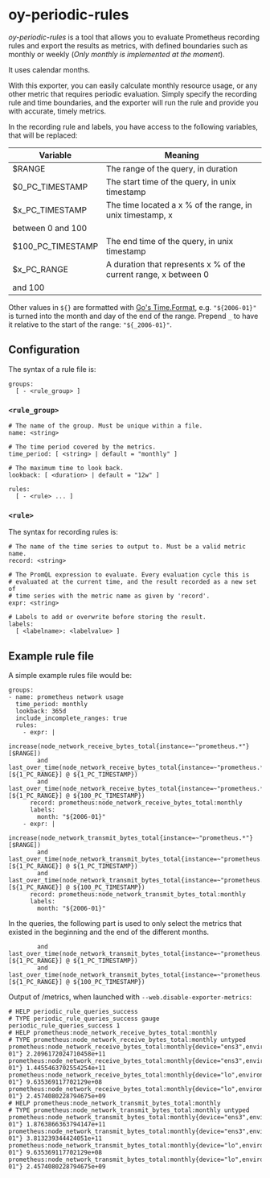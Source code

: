 # oy-periodic-rules

*oy-periodic-rules* is a tool that allows you to evaluate Prometheus
recording rules and export the results as metrics, with defined boundaries such
as monthly or weekly (*Only monthly is implemented at the moment*).

It uses calendar months.

With this exporter, you can easily calculate monthly resource usage, or any
other metric that requires periodic evaluation. Simply specify the recording
rule and time boundaries, and the exporter will run the rule and provide you
with accurate, timely metrics.

In the recording rule and labels, you have access to the following variables, that will be
replaced:

| Variable | Meaning |
|----------|---------|
| $RANGE | The range of the query, in duration |
| $0_PC_TIMESTAMP | The start time of the query, in unix timestamp |
| $x_PC_TIMESTAMP | The time located a x % of the range, in unix timestamp, x
between 0 and 100 |
| $100_PC_TIMESTAMP | The end time of the query, in unix timestamp |
| $x_PC_RANGE | A duration that represents x % of the current range, x between 0
and 100 |

Other values in `${}` are formatted with [Go's
Time.Format](https://pkg.go.dev/time#Time.Format), e.g. `"${2006-01}"` is turned
into the month and day of the end of the range. Prepend `_` to have it relative
to the start of the range: `"${_2006-01}"`.

## Configuration

The syntax of a rule file is:

```
groups:
  [ - <rule_group> ]
```

### `<rule_group>`

```
# The name of the group. Must be unique within a file.
name: <string>

# The time period covered by the metrics.
time_period: [ <string> | default = "monthly" ]

# The maximum time to look back.
lookback: [ <duration> | default = "12w" ]

rules:
  [ - <rule> ... ]
```

### `<rule>`

The syntax for recording rules is:

```
# The name of the time series to output to. Must be a valid metric name.
record: <string>

# The PromQL expression to evaluate. Every evaluation cycle this is
# evaluated at the current time, and the result recorded as a new set of
# time series with the metric name as given by 'record'.
expr: <string>

# Labels to add or overwrite before storing the result.
labels:
  [ <labelname>: <labelvalue> ]
```

## Example rule file

A simple example rules file would be:

```
groups:
- name: prometheus network usage
  time_period: monthly
  lookback: 365d
  include_incomplete_ranges: true
  rules:
    - expr: |
        increase(node_network_receive_bytes_total{instance=~"prometheus.*"}[$RANGE])
        and last_over_time(node_network_receive_bytes_total{instance=~"prometheus.*"}[${1_PC_RANGE}] @ ${1_PC_TIMESTAMP})
        and last_over_time(node_network_receive_bytes_total{instance=~"prometheus.*"}[${1_PC_RANGE}] @ ${100_PC_TIMESTAMP})
      record: prometheus:node_network_receive_bytes_total:monthly
      labels:
        month: "${2006-01}"
    - expr: |
        increase(node_network_transmit_bytes_total{instance=~"prometheus.*"}[$RANGE])
        and last_over_time(node_network_transmit_bytes_total{instance=~"prometheus.*"}[${1_PC_RANGE}] @ ${1_PC_TIMESTAMP})
        and last_over_time(node_network_transmit_bytes_total{instance=~"prometheus.*"}[${1_PC_RANGE}] @ ${100_PC_TIMESTAMP})
      record: prometheus:node_network_transmit_bytes_total:monthly
      labels:
        month: "${2006-01}"
```


In the queries, the following part is used to only select the metrics that
existed in the beginning and the end of the different months.
```
        and last_over_time(node_network_transmit_bytes_total{instance=~"prometheus.*"}[${1_PC_RANGE}] @ ${1_PC_TIMESTAMP})
        and last_over_time(node_network_transmit_bytes_total{instance=~"prometheus.*"}[${1_PC_RANGE}] @ ${100_PC_TIMESTAMP})
```

Output of /metrics, when launched with `--web.disable-exporter-metrics`:


```
# HELP periodic_rule_queries_success 
# TYPE periodic_rule_queries_success gauge
periodic_rule_queries_success 1
# HELP prometheus:node_network_receive_bytes_total:monthly 
# TYPE prometheus:node_network_receive_bytes_total:monthly untyped
prometheus:node_network_receive_bytes_total:monthly{device="ens3",environment="o11ylab",instance="prometheus02.example.com",job="node",month="2023-01"} 2.2096172024710458e+11
prometheus:node_network_receive_bytes_total:monthly{device="ens3",environment="o11ylab",instance="prometheus11.example.com",job="node",month="2023-01"} 1.4455463702554254e+11
prometheus:node_network_receive_bytes_total:monthly{device="lo",environment="o11ylab",instance="prometheus02.example.com",job="node",month="2023-01"} 9.635369117702129e+08
prometheus:node_network_receive_bytes_total:monthly{device="lo",environment="o11ylab",instance="prometheus11.example.com",job="node",month="2023-01"} 2.4574080228794675e+09
# HELP prometheus:node_network_transmit_bytes_total:monthly 
# TYPE prometheus:node_network_transmit_bytes_total:monthly untyped
prometheus:node_network_transmit_bytes_total:monthly{device="ens3",environment="o11ylab",instance="prometheus02.example.com",job="node",month="2023-01"} 1.8763866363794147e+11
prometheus:node_network_transmit_bytes_total:monthly{device="ens3",environment="o11ylab",instance="prometheus11.example.com",job="node",month="2023-01"} 3.813239344424051e+11
prometheus:node_network_transmit_bytes_total:monthly{device="lo",environment="o11ylab",instance="prometheus02.example.com",job="node",month="2023-01"} 9.635369117702129e+08
prometheus:node_network_transmit_bytes_total:monthly{device="lo",environment="o11ylab",instance="prometheus11.example.com",job="node",month="2023-01"} 2.4574080228794675e+09
```
